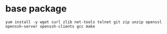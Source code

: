 # base package
```
yum install -y wget curl zlib net-tools telnet git zip unzip openssl openssh-server openssh-clients gcc make
```